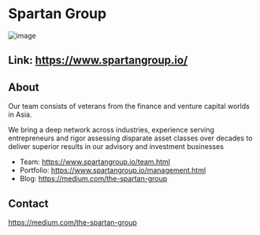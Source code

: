 # Spartan Group

![image](https://user-images.githubusercontent.com/25411371/119944913-753fa800-bf5a-11eb-8ac7-b4d58a825421.png)

## Link: https://www.spartangroup.io/

## About
Our team consists of veterans from the finance and venture capital worlds in Asia.

We bring a deep network across industries, experience serving entrepreneurs and rigor assessing disparate asset classes over decades to deliver superior results in our advisory and investment businesses

* Team: https://www.spartangroup.io/team.html
* Portfolio: https://www.spartangroup.io/management.html
* Blog: https://medium.com/the-spartan-group

## Contact
https://medium.com/the-spartan-group


